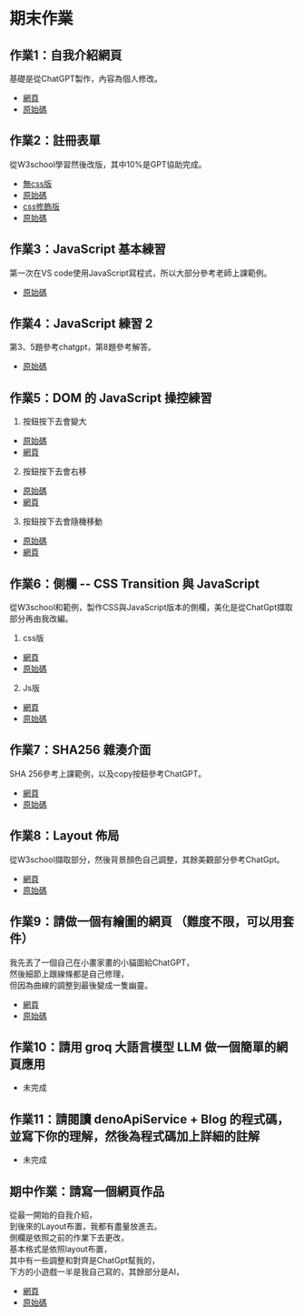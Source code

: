 # 期末作業 

## 作業1：自我介紹網頁
基礎是從ChatGPT製作，內容為個人修改。  
* [網頁](https://sakuraebi128.github.io/wp/html/%E8%87%AA%E6%88%91%E4%BB%8B%E7%B4%B9.html)
* [原始碼](https://github.com/Sakuraebi128/wp/blob/master/html/%E8%87%AA%E6%88%91%E4%BB%8B%E7%B4%B9.html)
## 作業2：註冊表單 
從W3school學習然後改版，其中10%是GPT協助完成。
* [無css版](https://sakuraebi128.github.io/wp/html/Forms.html)
* [原始碼](https://github.com/Sakuraebi128/wp/blob/master/html/Forms.html)
* [css修飾版](https://sakuraebi128.github.io/wp//html/CSSfroms.html)
* [原始碼](https://github.com/Sakuraebi128/wp/blob/master/html/CSSfroms.html)
## 作業3：JavaScript 基本練習
第一次在VS code使用JavaScript寫程式，所以大部分參考老師上課範例。
* [原始碼](https://github.com/Sakuraebi128/wp/tree/master/Hw3)
## 作業4：JavaScript 練習 2
第3、5題參考chatgpt，第8題參考解答。
* [原始碼](https://github.com/Sakuraebi128/wp/tree/master/Hw4)
## 作業5：DOM 的 JavaScript 操控練習
1. 按鈕按下去會變大
* [原始碼](https://github.com/Sakuraebi128/wp/blob/master/Hw5/Q1.html)
* [網頁](https://sakuraebi128.github.io/wp/Hw5/Q1.html)
2. 按鈕按下去會右移
* [原始碼](https://github.com/Sakuraebi128/wp/blob/master/Hw5/Q2.html)
* [網頁](https://sakuraebi128.github.io/wp/Hw5/Q2.html)
3. 按鈕按下去會隨機移動
* [原始碼](https://github.com/Sakuraebi128/wp/blob/master/Hw5/Q3.html)
* [網頁](https://sakuraebi128.github.io/wp/Hw5/Q3.html)
## 作業6：側欄 -- CSS Transition 與 JavaScript 
從W3school和範例，製作CSS與JavaScript版本的側欄，美化是從ChatGpt擷取部分再由我改編。
1. css版
* [網頁](https://sakuraebi128.github.io/wp/Hw6/css.html)
* [原始碼](https://github.com/Sakuraebi128/wp/blob/master/Hw6/css.html)
2. Js版
* [網頁](https://sakuraebi128.github.io/wp/Hw6/Java.html)
* [原始碼](https://github.com/Sakuraebi128/wp/blob/master/Hw6/Java.html)
## 作業7：SHA256 雜湊介面
SHA 256參考上課範例，以及copy按鈕參考ChatGPT。  
* [網頁](https://sakuraebi128.github.io/wp/Hw7/Sha.html)
* [原始碼](https://github.com/Sakuraebi128/wp/blob/master/Hw7/Sha.html)
## 作業8：Layout 佈局
從W3school擷取部分，然後背景顏色自己調整，其餘美觀部分參考ChatGpt。
* [網頁](https://sakuraebi128.github.io/wp/Hw8/Layout.html)
* [原始碼](https://github.com/Sakuraebi128/wp/blob/master/Hw8/Layout.html)
## 作業9：請做一個有繪圖的網頁 （難度不限，可以用套件）
我先丟了一個自己在小畫家畫的小貓圖給ChatGPT，<br>
然後細節上跟線條都是自己修理，<br>
但因為曲線的調整到最後變成一隻幽靈。
* [網頁](https://sakuraebi128.github.io/wp/Hw9/Draw.html)
* [原始碼](https://github.com/Sakuraebi128/wp/tree/master/Hw9)
## 作業10：請用 groq 大語言模型 LLM 做一個簡單的網頁應用
* 未完成
## 作業11：請閱讀 denoApiService + Blog 的程式碼，並寫下你的理解，然後為程式碼加上詳細的註解
* 未完成 
## 期中作業：請寫一個網頁作品
從最一開始的自我介紹，<br>
到後來的Layout布置，我都有盡量放進去。<br>
側欄是依照之前的作業下去更改，<br>
基本格式是依照layout布置，<br>
其中有一些調整和對齊是ChatGpt幫我的，<br>
下方的小遊戲一半是我自己寫的，其餘部分是AI，
* [網頁](https://sakuraebi128.github.io/wp/%E6%9C%9F%E4%B8%AD/%E6%9C%9F%E4%B8%AD.html)
* [原始碼](https://github.com/Sakuraebi128/wp/tree/master/%E6%9C%9F%E4%B8%AD)

